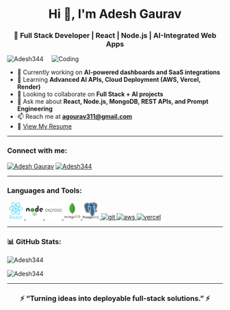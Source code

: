 <h1 align="center">Hi 👋, I'm Adesh Gaurav</h1>
<h3 align="center">🚀 Full Stack Developer | React | Node.js | AI-Integrated Web Apps</h3>

<img align="right" alt="Coding" width="400" src="https://cdn.dribbble.com/users/1162077/screenshots/3848914/programmer.gif" />

<p align="left"> <img src="https://komarev.com/ghpvc/?username=Adesh344&label=Profile%20views&color=0e75b6&style=flat" alt="Adesh344" /> </p>

- 🔭 Currently working on **AI-powered dashboards and SaaS integrations**  
- 🌱 Learning **Advanced AI APIs, Cloud Deployment (AWS, Vercel, Render)**  
- 👯 Looking to collaborate on **Full Stack + AI projects**  
- 💬 Ask me about **React, Node.js, MongoDB, REST APIs, and Prompt Engineering**  
- 📫 Reach me at **agourav311@gmail.com**  
- 📄 [View My Resume](https://drive.google.com/file/d/1-a0B5MTSG9Xp3FJZZFkGT7WMqRwK6cL1/view?usp=drive_link)

---

<h3 align="left">Connect with me:</h3>
<p align="left">
<a href="https://linkedin.com/in/adeshgaurav" target="blank"><img align="center" src="https://raw.githubusercontent.com/rahuldkjain/github-profile-readme-generator/master/src/images/icons/Social/linked-in-alt.svg" alt="Adesh Gaurav" height="30" width="40" /></a>
<a href="https://github.com/Adesh344" target="blank"><img align="center" src="https://raw.githubusercontent.com/rahuldkjain/github-profile-readme-generator/master/src/images/icons/Social/github.svg" alt="Adesh344" height="30" width="40" /></a>
</p>

---

<h3 align="left">Languages and Tools:</h3>
<p align="left">
<a href="https://reactjs.org/" target="_blank" rel="noreferrer"> <img src="https://raw.githubusercontent.com/devicons/devicon/master/icons/react/react-original-wordmark.svg" alt="react" width="40" height="40"/> </a>
<a href="https://nodejs.org/" target="_blank" rel="noreferrer"> <img src="https://raw.githubusercontent.com/devicons/devicon/master/icons/nodejs/nodejs-original-wordmark.svg" alt="nodejs" width="40" height="40"/> </a>
<a href="https://expressjs.com/" target="_blank" rel="noreferrer"> <img src="https://raw.githubusercontent.com/devicons/devicon/master/icons/express/express-original-wordmark.svg" alt="express" width="40" height="40"/> </a>
<a href="https://www.mongodb.com/" target="_blank" rel="noreferrer"> <img src="https://raw.githubusercontent.com/devicons/devicon/master/icons/mongodb/mongodb-original-wordmark.svg" alt="mongodb" width="40" height="40"/> </a>
<a href="https://www.postgresql.org/" target="_blank" rel="noreferrer"> <img src="https://raw.githubusercontent.com/devicons/devicon/master/icons/postgresql/postgresql-original-wordmark.svg" alt="postgresql" width="40" height="40"/> </a>
<a href="https://git-scm.com/" target="_blank" rel="noreferrer"> <img src="https://www.vectorlogo.zone/logos/git-scm/git-scm-icon.svg" alt="git" width="40" height="40"/> </a>
<a href="https://aws.amazon.com/" target="_blank" rel="noreferrer"> <img src="https://www.vectorlogo.zone/logos/amazon_aws/amazon_aws-ar21.svg" alt="aws" width="40" height="40"/> </a>
<a href="https://vercel.com/" target="_blank" rel="noreferrer"> <img src="https://www.vectorlogo.zone/logos/vercel/vercel-icon.svg" alt="vercel" width="40" height="40"/> </a>
</p>

---

<h3 align="left">📊 GitHub Stats:</h3>

<p><img align="center" src="https://github-readme-stats.vercel.app/api?username=Adesh344&show_icons=true&locale=en" alt="Adesh344" /></p>

<p><img align="center" src="https://github-readme-stats.vercel.app/api/top-langs?username=Adesh344&show_icons=true&locale=en&layout=compact" alt="Adesh344" /></p>

---

<h3 align="center">⚡ “Turning ideas into deployable full-stack solutions.” ⚡</h3>
